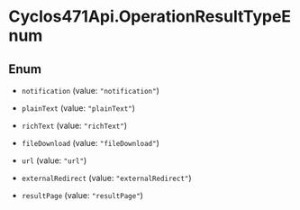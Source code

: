 # Cyclos471Api.OperationResultTypeEnum

## Enum


* `notification` (value: `"notification"`)

* `plainText` (value: `"plainText"`)

* `richText` (value: `"richText"`)

* `fileDownload` (value: `"fileDownload"`)

* `url` (value: `"url"`)

* `externalRedirect` (value: `"externalRedirect"`)

* `resultPage` (value: `"resultPage"`)


